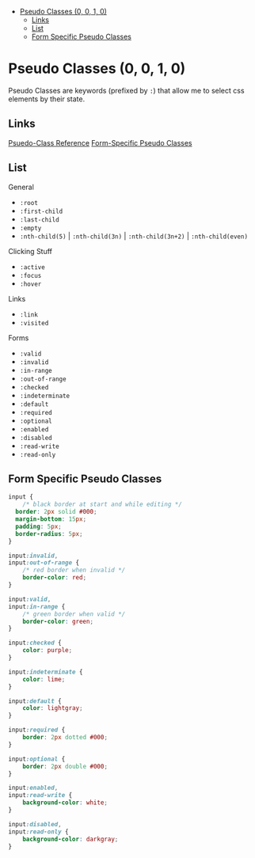 - [Pseudo Classes (0, 0, 1, 0)](#pseudo-classes-0-0-1-0)
  - [Links](#links)
  - [List](#list)
  - [Form Specific Pseudo Classes](#form-specific-pseudo-classes)

# Pseudo Classes (0, 0, 1, 0)

Pseudo Classes are keywords (prefixed by `:`) that allow me to select css elements by their state.

## Links

[Psuedo-Class Reference](https://developer.mozilla.org/en-US/docs/Web/CSS/Pseudo-classes)
[Form-Specific Pseudo Classes](https://developer.mozilla.org/en-US/docs/Learn/Forms/UI_pseudo-classes)

## List

General

* `:root`
* `:first-child`
* `:last-child`
* `:empty`
* `:nth-child(5)` | `:nth-child(3n)` | `:nth-child(3n+2)` | `:nth-child(even)`

Clicking Stuff

* `:active`
* `:focus`
* `:hover`

Links

* `:link`
* `:visited`

Forms

* `:valid`
* `:invalid`
* `:in-range`
* `:out-of-range`
* `:checked`
* `:indeterminate`
* `:default`
* `:required`
* `:optional`
* `:enabled`
* `:disabled`
* `:read-write`
* `:read-only`


## Form Specific Pseudo Classes

``` css
input {
    /* black border at start and while editing */
  border: 2px solid #000;
  margin-bottom: 15px;
  padding: 5px;
  border-radius: 5px;
}

input:invalid,
input:out-of-range {
    /* red border when invalid */
    border-color: red;
}

input:valid,
input:in-range {
    /* green border when valid */
    border-color: green;
}

input:checked {
    color: purple;
}

input:indeterminate {
    color: lime;
}

input:default {
    color: lightgray;
}

input:required { 
    border: 2px dotted #000;
}

input:optional {
    border: 2px double #000;
}

input:enabled,
input:read-write {
    background-color: white;
}

input:disabled,
input:read-only {
    background-color: darkgray;
}
```